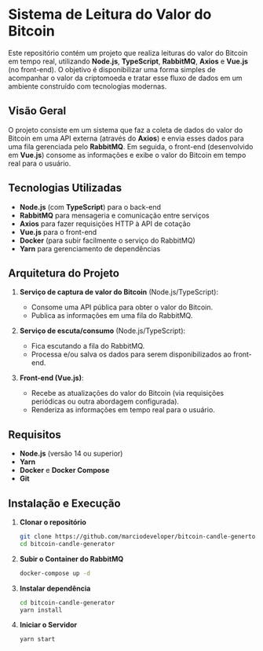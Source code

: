 # Sistema de Leitura do Valor do Bitcoin

Este repositório contém um projeto que realiza leituras do valor do Bitcoin em tempo real, utilizando **Node.js**, **TypeScript**, **RabbitMQ**, **Axios** e **Vue.js** (no front-end). O objetivo é disponibilizar uma forma simples de acompanhar o valor da criptomoeda e tratar esse fluxo de dados em um ambiente construído com tecnologias modernas.

## Visão Geral

O projeto consiste em um sistema que faz a coleta de dados do valor do Bitcoin em uma API externa (através do **Axios**) e envia esses dados para uma fila gerenciada pelo **RabbitMQ**. Em seguida, o front-end (desenvolvido em **Vue.js**) consome as informações e exibe o valor do Bitcoin em tempo real para o usuário.

## Tecnologias Utilizadas

- **Node.js** (com **TypeScript**) para o back-end
- **RabbitMQ** para mensageria e comunicação entre serviços
- **Axios** para fazer requisições HTTP à API de cotação
- **Vue.js** para o front-end
- **Docker** (para subir facilmente o serviço do RabbitMQ)
- **Yarn** para gerenciamento de dependências

## Arquitetura do Projeto

1. **Serviço de captura de valor do Bitcoin** (Node.js/TypeScript):

   - Consome uma API pública para obter o valor do Bitcoin.
   - Publica as informações em uma fila do RabbitMQ.

2. **Serviço de escuta/consumo** (Node.js/TypeScript):

   - Fica escutando a fila do RabbitMQ.
   - Processa e/ou salva os dados para serem disponibilizados ao front-end.

3. **Front-end (Vue.js)**:
   - Recebe as atualizações do valor do Bitcoin (via requisições periódicas ou outra abordagem configurada).
   - Renderiza as informações em tempo real para o usuário.

## Requisitos

- **Node.js** (versão 14 ou superior)
- **Yarn**
- **Docker** e **Docker Compose**
- **Git**

## Instalação e Execução

1. **Clonar o repositório**

   ```bash
   git clone https://github.com/marciodeveloper/bitcoin-candle-genertor
   cd bitcoin-candle-generator
   ```

2. **Subir o Container do RabbitMQ**

   ```bash
   docker-compose up -d
   ```

3. **Instalar dependência**

   ```bash
   cd bitcoin-candle-generator
   yarn install
   ```

4. **Iniciar o Servidor**

   ```bash
   yarn start
   ```

